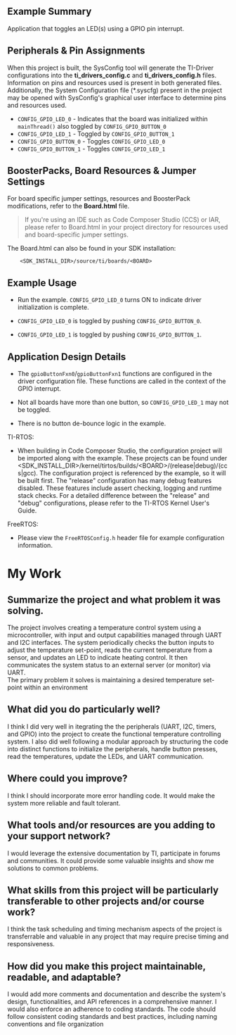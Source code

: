 ## Example Summary

Application that toggles an LED(s) using a GPIO pin interrupt.

## Peripherals & Pin Assignments

When this project is built, the SysConfig tool will generate the TI-Driver
configurations into the __ti_drivers_config.c__ and __ti_drivers_config.h__
files. Information on pins and resources used is present in both generated
files. Additionally, the System Configuration file (\*.syscfg) present in the
project may be opened with SysConfig's graphical user interface to determine
pins and resources used.

* `CONFIG_GPIO_LED_0` - Indicates that the board was initialized within
`mainThread()` also toggled by `CONFIG_GPIO_BUTTON_0`
* `CONFIG_GPIO_LED_1` - Toggled by `CONFIG_GPIO_BUTTON_1`
* `CONFIG_GPIO_BUTTON_0` - Toggles `CONFIG_GPIO_LED_0`
* `CONFIG_GPIO_BUTTON_1` - Toggles `CONFIG_GPIO_LED_1`

## BoosterPacks, Board Resources & Jumper Settings

For board specific jumper settings, resources and BoosterPack modifications,
refer to the __Board.html__ file.

> If you're using an IDE such as Code Composer Studio (CCS) or IAR, please
refer to Board.html in your project directory for resources used and
board-specific jumper settings.

The Board.html can also be found in your SDK installation:

        <SDK_INSTALL_DIR>/source/ti/boards/<BOARD>

## Example Usage

* Run the example. `CONFIG_GPIO_LED_0` turns ON to indicate driver
initialization is complete.

* `CONFIG_GPIO_LED_0` is toggled by pushing `CONFIG_GPIO_BUTTON_0`.
* `CONFIG_GPIO_LED_1` is toggled by pushing `CONFIG_GPIO_BUTTON_1`.

## Application Design Details

* The `gpioButtonFxn0`/`gpioButtonFxn1` functions are configured in the driver configuration
file. These functions are called in the context of the GPIO interrupt.

* Not all boards have more than one button, so `CONFIG_GPIO_LED_1` may not be
toggled.

* There is no button de-bounce logic in the example.

TI-RTOS:

* When building in Code Composer Studio, the configuration project will be
imported along with the example. These projects can be found under
\<SDK_INSTALL_DIR>\/kernel/tirtos/builds/\<BOARD\>/(release|debug)/(ccs|gcc).
The configuration project is referenced by the example, so it
will be built first. The "release" configuration has many debug features
disabled. These features include assert checking, logging and runtime stack
checks. For a detailed difference between the "release" and "debug"
configurations, please refer to the TI-RTOS Kernel User's Guide.

FreeRTOS:

* Please view the `FreeRTOSConfig.h` header file for example configuration
information.

# My Work

## Summarize the project and what problem it was solving.
The project involves creating a temperature control system using a microcontroller, with input and output capabilities managed through UART and I2C interfaces. The system periodically checks the button inputs to adjust the temperature set-point, reads the current temperature from a sensor, and updates an LED to indicate heating control. It then communicates  the system status to an external server (or monitor) via UART.<br>
The primary problem it solves is maintaining a desired temperature set-point within an environment
## What did you do particularly well?
I think I did very well in itegrating the the peripherals (UART, I2C, timers, and GPIO) into the project to create the functional temperature controlling system. I also did well following a modular approach by structuring the code into distinct functions to initialize the peripherals, handle button presses, read the temperatures, update the LEDs, and UART communication.
## Where could you improve?
I think I should incorporate more error handling code. It would make the system more reliable and fault tolerant.
## What tools and/or resources are you adding to your support network?
I would leverage the extensive documentation by TI, participate in forums and communities. It could provide some valuable insights and show me solutions to common problems. 
## What skills from this project will be particularly transferable to other projects and/or course work?
I think the task scheduling and timing mechanism aspects of the project is transferrable and valuable in any project that may require precise timing and responsiveness.
## How did you make this project maintainable, readable, and adaptable?
I would add more comments and documentation and describe the system's design, functionalities, and API references in a comprehensive manner. 
I would also enforce an adherence to coding standards. The code should follow consistent coding standards and best practices, including naming conventions and file organization

